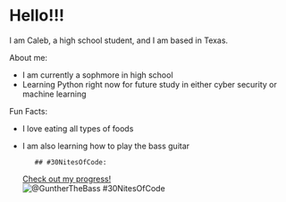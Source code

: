 # Hello!!!

I am Caleb, a high school student, and I am based in Texas.

About me:
* I am currently a sophmore in high school 
* Learning Python right now for future study in either cyber security or machine learning
	
Fun Facts:
* I love eating all types of foods
* I am also learning how to play the bass guitar


         ## #30NitesOfCode:
  [Check out my progress!](https://www.codedex.io/@GuntherTheBass/30-nites-of-code)  
  ![@GuntherTheBass #30NitesOfCode](https://www.codedex.io/api/petStatus?user=GuntherTheBass)
